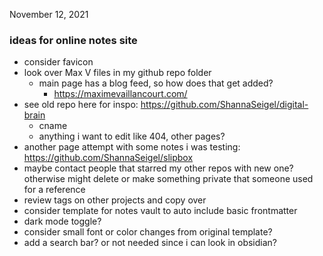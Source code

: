November 12, 2021

### ideas for online notes site
- consider favicon
- look over Max V files in my github repo folder
	- main page has a blog feed, so how does that get added?
		-  https://maximevaillancourt.com/
-  see old repo here for inspo: https://github.com/ShannaSeigel/digital-brain
	-  cname
	- anything i want to edit like 404, other pages?
-  another page attempt with some notes i was testing: https://github.com/ShannaSeigel/slipbox
-  maybe contact people that starred my other repos with new one? otherwise might delete or make something private that someone used for a reference
-  review tags on other projects and copy over
-  consider template for notes vault to auto include basic frontmatter
- dark mode toggle?
- consider small font or color changes from original template?
- add a search bar? or not needed since i can look in obsidian?